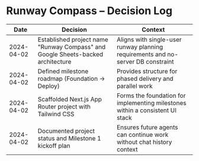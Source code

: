 # Runway Compass – Decision Log

| Date | Decision | Context |
| --- | --- | --- |
| 2024-04-02 | Established project name "Runway Compass" and Google Sheets-backed architecture | Aligns with single-user runway planning requirements and no-server DB constraint |
| 2024-04-02 | Defined milestone roadmap (Foundation → Deploy) | Provides structure for phased delivery and parallel work |
| 2024-04-02 | Scaffolded Next.js App Router project with Tailwind CSS | Forms the foundation for implementing milestones within a consistent UI stack |
| 2024-04-02 | Documented project status and Milestone 1 kickoff plan | Ensures future agents can continue work without chat history context |
